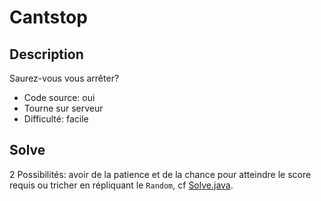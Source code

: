 # Cantstop

## Description

Saurez-vous vous arrêter?

- Code source: oui
- Tourne sur serveur
- Difficulté: facile

## Solve

2 Possibilités: avoir de la patience et de la chance pour atteindre le score requis ou tricher en répliquant le `Random`, cf [Solve.java](Solve.java).
